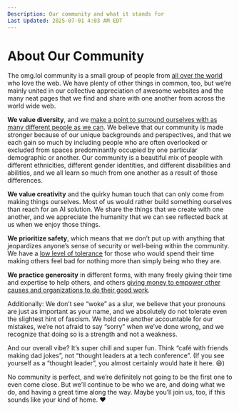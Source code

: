 ```yaml
---
Description: Our community and what it stands for
Last Updated: 2025-07-01 4:03 AM EDT
---
```


# About Our Community

The omg.lol community is a small group of people from [all over the world](https://home.omg.lol/map) who love the web. We have plenty of other things in common, too, but we’re mainly united in our collective appreciation of awesome websites and the many neat pages that we find and share with one another from across the world wide web.

**We value diversity**, and we [make a point to surround ourselves with as many different people as we can](https://home.omg.lol/info/sponsorships). We believe that our community is made stronger because of our unique backgrounds and perspectives, and that we each gain so much by including people who are often overlooked or excluded from spaces predominantly occupied by one particular demographic or another. Our community is a beautiful mix of people with different ethnicities, different gender identities, and different disabilities and abilities, and we all learn so much from one another as a result of those differences.

**We value creativity** and the quirky human touch that can only come from making things ourselves. Most of us would rather build something ourselves than reach for an AI solution. We share the things that we create with one another, and we appreciate the humanity that we can see reflected back at us when we enjoy those things.

**We prioritize safety**, which means that we don’t put up with anything that jeopardizes anyone’s sense of security or well-being within the community. We have a [low level of tolerance](https://home.omg.lol/info/omg.lol/code-of-conduct) for those who would spend their time making others feel bad for nothing more than simply being who they are.

**We practice generosity** in different forms, with many freely giving their time and expertise to help others, and others [giving money to empower other causes and organizations to do their good work](https://home.omg.lol/giving).

Additionally: We don’t see “woke” as a slur, we believe that your pronouns are just as important as your name, and we absolutely do not tolerate even the slightest hint of fascism. We hold one another accountable for our mistakes, we’re not afraid to say “sorry” when we’ve done wrong, and we recognize that doing so is a strength and not a weakness.

And our overall vibe? It’s super chill and super fun. Think “café with friends making dad jokes”, not “thought leaders at a tech conference”. (If you see yourself as a “thought leader”, you almost certainly would hate it here. 😄)

No community is perfect, and we’re definitely not going to be the first one to even come close. But we’ll continue to be who we are, and doing what we do, and having a great time along the way. Maybe you’ll join us, too, if this sounds like your kind of home. ❤️